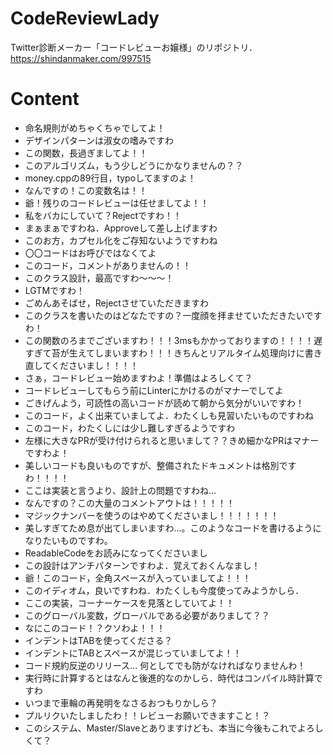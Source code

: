 # CodeReviewLady
Twitter診断メーカー「コードレビューお嬢様」のリポジトリ．
https://shindanmaker.com/997515

# Content
- 命名規則がめちゃくちゃでしてよ！
- デザインパターンは淑女の嗜みですわ
- この関数，長過ぎましてよ！！
- このアルゴリズム，もう少しどうにかなりませんの？？
- money.cppの89行目，typoしてますのよ！
- なんですの！この変数名は！！
- 爺！残りのコードレビューは任せましてよ！！
- 私をバカにしていて？Rejectですわ！！
- まぁまぁですわね．Approveして差し上げますわ
- このお方，カプセル化をご存知ないようですわね
- 〇〇コードはお呼びではなくてよ
- このコード，コメントがありませんの！！
- このクラス設計，最高ですわ〜〜〜！
- LGTMですわ！
- ごめんあそばせ，Rejectさせていただきますわ
- このクラスを書いたのはどなたですの？一度顔を拝ませていただきたいですわ！
- この関数のろまでございますわ！！！3msもかかっておりますの！！！！遅すぎて苔が生えてしまいますわ！！！きちんとリアルタイム処理向けに書き直してくださいまし！！！！
- さぁ，コードレビュー始めますわよ！準備はよろしくて？
- コードレビューしてもらう前にLinterにかけるのがマナーでしてよ
- ごきげんよう，可読性の高いコードが読めて朝から気分がいいですわ！
- このコード，よく出来ていましてよ．わたくしも見習いたいものですわね
- このコード，わたくしには少し難しすぎるようですわ
- 左様に大きなPRが受け付けられると思いまして？？きめ細かなPRはマナーですわよ！
- 美しいコードも良いものですが、整備されたドキュメントは格別ですわ！！！！
- ここは実装と言うより、設計上の問題ですわね…
- なんですの？この大量のコメントアウトは！！！！！
- マジックナンバーを使うのはやめてくださいまし！！！！！！！
- 美しすぎてため息が出てしまいますわ…。このようなコードを書けるようになりたいものですわ。
- ReadableCodeをお読みになってくださいまし
- この設計はアンチパターンですわよ．覚えておくんなまし！
- 爺！このコード，全角スペースが入っていましてよ！！！
- このイディオム，良いですわね．わたくしも今度使ってみようかしら．
- ここの実装，コーナーケースを見落としていてよ！！
- このグローバル変数，グローバルである必要がありまして？？
- なにこのコード！？クソわよ！！！
- インデントはTABを使ってくださる？
- インデントにTABとスペースが混じっていましてよ！！
- コード規約反逆のリリース... 何としてでも防がなければなりませんわ！
- 実行時に計算するとはなんと後進的なのかしら．時代はコンパイル時計算ですわ
- いつまで車輪の再発明をなさるおつもりかしら？
- プルリクいたしましたわ！！レビューお願いできますこと！？
- このシステム、Master/Slaveとありますけども、本当に今後もこれでよろしくて？
